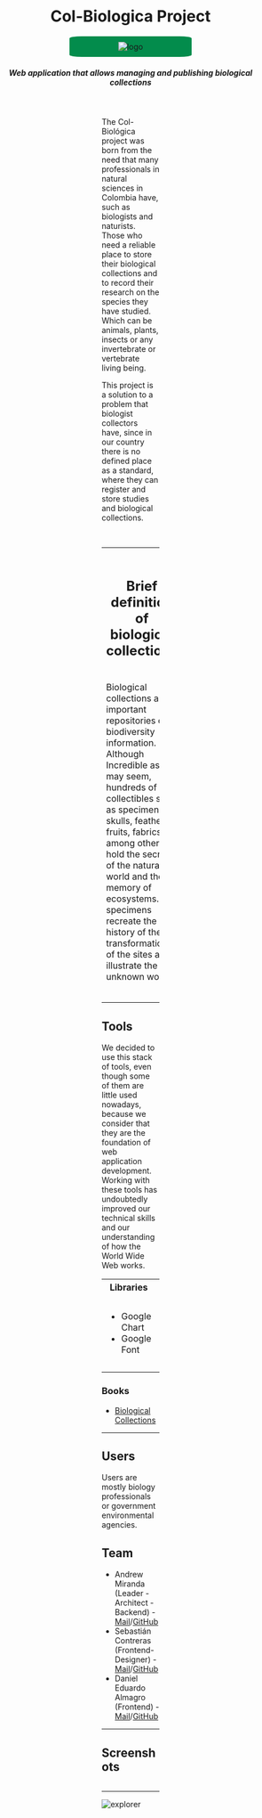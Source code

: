 <center>
  <h1>Col-Biologica Project</h1>
  <div style="width: 200px; background-color: #038c4c; border-radius: 10%; padding: 10px">
    <img src="https://colbiologica.codes/img/colbiologicaLogo2.svg" alt="logo" />
  </div>
  <h5>Web application that allows managing and publishing biological collections</h5>
  <br />
</center>

<div style="margin-left: 200px; margin-right: 200px">
  <p>
    The Col-Biológica project was born from the need that many professionals in natural sciences in
    Colombia have, such as biologists and naturists. Those who need a reliable place to store their
    biological collections and to record their research on the species they have studied. Which can
    be animals, plants, insects or any invertebrate or vertebrate living being.
  </p>

  <p>
    This project is a solution to a problem that biologist collectors have, since in our country
    there is no defined place as a standard, where they can register and store studies and
    biological collections.
  </p>

  <br />
  <hr />

  <table style="border: hidden">
    <tbody style="border: hidden">
      <tr style="border: hidden">
        <th style="border: hidden"><h2>Brief definition of biological collections</h2></th>
      </tr>
      <tr style="border: hidden">
        <td style="border: hidden">
          <p>
            Biological collections are important repositories of biodiversity information. Although
            Incredible as it may seem, hundreds of collectibles such as specimens, skulls, feathers,
            fruits, fabrics, among others, hold the secrets of the natural world and the memory of
            ecosystems. The specimens recreate the history of the transformation of the sites and
            illustrate the unknown worlds.
          </p>
        </td>
        <td style="border: hidden">
          <div style="width: 230px; padding: 10px">
            <img src="https://colbiologica.codes/img/coleccion-2.jpg" alt="collections" srcset="" />
          </div>
        </td>
      </tr>
    </tbody>
  </table>

  <hr />

  <h2>Tools</h2>
  <p>
    We decided to use this stack of tools, even though some of them are little used nowadays,
    because we consider that they are the foundation of web application development. Working with
    these tools has undoubtedly improved our technical skills and our understanding of how the World
    Wide Web works.
  </p>

  <table>
    <tr>
      <th>Libraries</th>
      <th>Languages</th>
      <th>Platforms</th>
    </tr>
    <tr>
      <td>
        <ul>
          <li>Google Chart</li>
          <li>Google Font</li>
        </ul>
      </td>
      <td>
        <ul>
          <li>HTML</li>
          <li>CSS</li>
          <li>JavaScript</li>
          <li>PHP</li>
          <li>SQL</li>
        </ul>
      </td>
      <td>
        <ul>
          <li>MySQL</li>
          <li>APACHE</li>
          <li>GitHub</li>
        </ul>
      </td>
    </tr>
  </table>
  <h3>Books</h3>
  <ul>
    <li>
      <a
        href="http://www.ibiologia.unam.mx/pdf/directorio/c/cervantes/clases/sistem/Cuidado_Manejo_y_Conservacion_de_las_Colecciones_Biologicas.pdf"
        target="_blank"
        rel="noopener noreferrer"
        >Biological Collections</a
      >
    </li>
  </ul>

  <hr />

  <h2>Users</h2>
  <p>Users are mostly biology professionals or government environmental agencies.</p>

  <h2>Team</h2>
  <ul>
    <li>
      Andrew Miranda (Leader - Architect - Backend) -
      <a href="mailto:2168@holbertonschool.com">Mail</a>/<a href="https://github.com/AndrewMiranda"
        >GitHub</a
      >
    </li>
    <li>
      Sebastián Contreras (Frontend-Designer) -
      <a href="mailto:2525@holbertonschool.com">Mail</a>/<a href="https://github.com/Sebas15897"
        >GitHub</a
      >
    </li>
    <li>
      Daniel Eduardo Almagro (Frontend) - <a href="mailto:2230@holbertonschool.com">Mail</a>/<a
        href="https://github.com/dany-eduard"
        >GitHub</a
      >
    </li>
  </ul>

  <hr />

  <h2>Screenshots</h2>
  <img
    src="https://user-images.githubusercontent.com/54107524/122506103-3c2bae00-cfc3-11eb-9ad4-1b69e8f06a0f.png"
    alt=""
  />
  <hr />
  <img
    src="https://user-images.githubusercontent.com/54107524/122506281-a04e7200-cfc3-11eb-8462-8b84ced40623.png"
    alt="explorer"
  />
</div>

